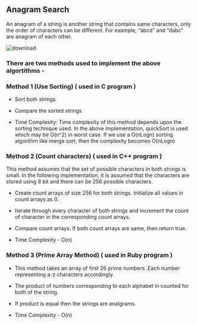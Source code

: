 ## Anagram Search 
An anagram of a string is another string that contains same characters, only the order of characters can be different. For example, “abcd” and “dabc” are anagram of each other.

![download](https://user-images.githubusercontent.com/29759141/45692328-21a91980-bb78-11e8-90f8-c484de6fc894.png)


### There are two methods used to implement the above algortithms - 

### Method 1 (Use Sorting)   ( used in C program )
- Sort both strings
- Compare the sorted strings

- Time Complexity: Time complexity of this method depends upon the sorting technique used. In the above implementation, quickSort is used which may be O(n^2) in worst case. If we use a O(nLogn) sorting algorithm like merge sort, then the complexity becomes O(nLogn)

### Method 2 (Count characters)   ( used in C++ program )
This method assumes that the set of possible characters in both strings is small. In the following implementation, it is assumed that the characters are stored using 8 bit and there can be 256 possible characters.
- Create count arrays of size 256 for both strings. Initialize all values in count arrays as 0.
- Iterate through every character of both strings and increment the count of character in the corresponding count arrays.
- Compare count arrays. If both count arrays are same, then return true.

- Time Complexity - O(n)

### Method 3 (Prime Array Method)   ( used in Ruby program )
- This method takes an array of first 26 prime numbers .Each number representing a-z characters accordingly. 
- The product of numbers corresponding to each alphabet in counted for both of the string.
- If product is equal then the strings are analgrams.

- Time Complexity - O(n)
